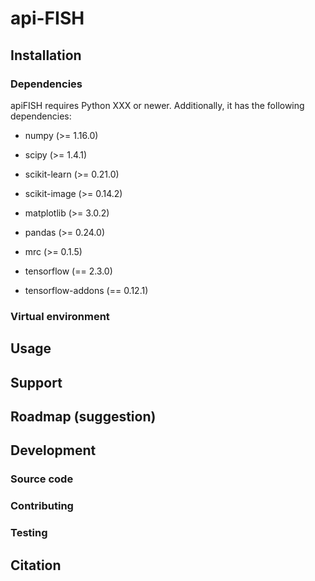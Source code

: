 # api-FISH



## Installation

### Dependencies

apiFISH requires Python XXX or newer. Additionally, it has the following dependencies:

- numpy (>= 1.16.0)
- scipy (>= 1.4.1)
- scikit-learn (>= 0.21.0)
- scikit-image (>= 0.14.2)
- matplotlib (>= 3.0.2)
- pandas (>= 0.24.0)
- mrc (>= 0.1.5)

- tensorflow (== 2.3.0)
- tensorflow-addons (== 0.12.1)

### Virtual environment



## Usage



## Support



## Roadmap (suggestion)



## Development



### Source code



### Contributing



### Testing



## Citation

> 
